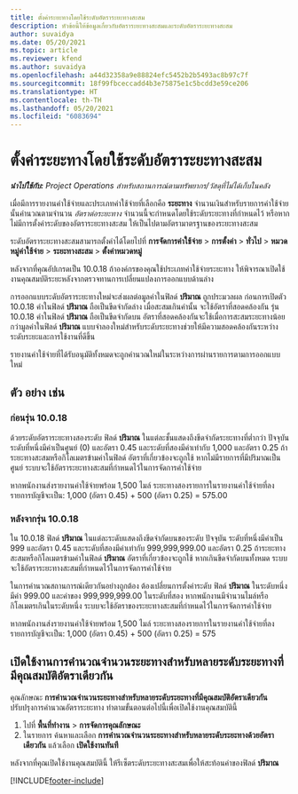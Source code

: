 ```yaml
---
title: ตั้งค่าระยะทางโดยใช้ระดับอัตราระยะทางสะสม
description: หัวข้อนี้ให้ข้อมูลเกี่ยวกับอัตราระยะทางสะสมและระดับอัตราระยะทางสะสม
author: suvaidya
ms.date: 05/20/2021
ms.topic: article
ms.reviewer: kfend
ms.author: suvaidya
ms.openlocfilehash: a44d32358a9e88824efc5452b2b5493ac8b97c7f
ms.sourcegitcommit: 18f99fbceccadd4b3e75875e1c5bcdd3e59ce206
ms.translationtype: HT
ms.contentlocale: th-TH
ms.lasthandoff: 05/20/2021
ms.locfileid: "6083694"
---
```

# <a name="set-up-mileage-using-mileage-rate-tiers"></a>ตั้งค่าระยะทางโดยใช้ระดับอัตราระยะทางสะสม

_**นำไปใช้กับ:** Project Operations สำหรับสถานการณ์ตามทรัพยากร/วัสดุที่ไม่ได้เก็บในคลัง_

เมื่อมีการรายงานค่าใช้จ่ายและประเภทค่าใช้จ่ายที่เลือกคือ **ระยะทาง** จำนวนเงินสำหรับรายการค่าใช้จ่ายนั้นคำนวณตามจำนวน *อัตราต่อระยะทาง* จำนวนนี้จะกำหนดโดยใช้ระดับระยะทางที่กำหนดไว้ หรือหากไม่มีการตั้งค่าระดับของอัตราระยะทางสะสม ให้เป็นไปตามอัตรามาตรฐานของระยะทางสะสม 

ระดับอัตราระยะทางสะสมสามารถตั้งค่าได้โดยไปที่ **การจัดการค่าใช้จ่าย** > **การตั้งค่า** > **ทั่วไป** > **หมวดหมู่ค่าใช้จ่าย** > **ระยะทางสะสม** > **ตั้งค่าหมวดหมู่**

หลังจากที่คุณอัปเกรดเป็น 10.0.18 ถ้าองค์กรของคุณใช้ประเภทค่าใช้จ่ายระยะทาง ให้พิจารณาเปิดใช้งานคุณสมบัติระยะหลังจากตรวจทานการเปลี่ยนแปลงการออกแบบด้านล่าง 

การออกแบบระดับอัตราระยะทางใหม่จะส่งผลต่อมูลค่าในฟิลด์ **ปริมาณ** ถูกประมวลผล ก่อนการเปิดตัว 10.0.18 ค่าในฟิลด์ **ปริมาณ** ถือเป็นขีดจำกัดล่าง เมื่อสะสมเกินค่านั้น จะใช้อัตราที่สอดคล้องกัน  รุ่น 10.0.18 ค่าในฟิลด์ **ปริมาณ** ถือเป็นขีดจำกัดบน อัตราที่สอดคล้องกันจะใช้เมื่อการสะสมระยะทางน้อยกว่ามูลค่าในฟิลด์ **ปริมาณ**  แบบจำลองใหม่สำหรับระดับระยะทางช่วยให้มีความสอดคล้องกันระหว่างระดับระยะและการใช้งานที่ดีขึ้น   

รายงานค่าใช้จ่ายที่ได้รับอนุมัติทั้งหมดจะถูกคำนวณใหม่ในระหว่างการผ่านรายการตามการออกแบบใหม่

## <a name="example"></a>ตัว อย่าง เช่น
 
### <a name="before-version-10018"></a>ก่อนรุ่น 10.0.18
ด้วยระดับอัตราระยะทางสองระดับ ฟิลด์ **ปริมาณ** ในแต่ละชั้นแสดงถึงขีดจำกัดระยะทางที่ต่ำกว่า ปัจจุบัน ระดับที่หนึ่งมีค่าเป็นศูนย์ (0) และอัตรา 0.45 และระดับที่สองมีค่าเท่ากับ 1,000 และอัตรา 0.25 ถ้าระยะทางสะสมหรือกิโลเมตรข้ามค่าในฟิลด์ อัตราที่เกี่ยวข้องจะถูกใช้ หากไม่มีรายการที่มีปริมาณเป็นศูนย์ ระบบจะใช้อัตราระยะทางสะสมที่กำหนดไว้ในการจัดการค่าใช้จ่าย 
 
หากพนักงานส่งรายงานค่าใช้จ่ายพร้อม 1,500 ไมล์ ระยะทางสองรายการในรายงานค่าใช้จ่ายที่ลงรายการบัญชีจะเป็น: 1,000 (อัตรา 0.45) + 500 (อัตรา 0.25) = 575.00

### <a name="after-version-10018"></a>หลังจากรุ่น 10.0.18
ใน 10.0.18 ฟิลด์ **ปริมาณ** ในแต่ละระดับแสดงถึงขีดจำกัดบนของระดับ ปัจจุบัน ระดับที่หนึ่งมีค่าเป็น 999 และอัตรา 0.45 และระดับที่สองมีค่าเท่ากับ 999,999,999.00 และอัตรา 0.25 ถ้าระยะทางสะสมหรือกิโลเมตรข้ามค่าในฟิลด์ **ปริมาณ** อัตราที่เกี่ยวข้องจะถูกใช้ หากเกินขีดจำกัดบนทั้งหมด ระบบจะใช้อัตราระยะทางสะสมที่กำหนดไว้ในการจัดการค่าใช้จ่าย 
 
ในการคำนวณสถานการณ์เดียวกันอย่างถูกต้อง ต้องเปลี่ยนการตั้งค่าระดับ ฟิลด์ **ปริมาณ** ในระดับหนึ่งมีค่า 999.00 และค่าของ 999,999,999.00 ในระดับที่สอง หากพนักงานมีจำนวนไมล์หรือกิโลเมตรเกินในระดับหนึ่ง ระบบจะใช้อัตราของระยะทางสะสมที่กำหนดไว้ในการจัดการค่าใช้จ่าย 
  
หากพนักงานส่งรายงานค่าใช้จ่ายพร้อม 1,500 ไมล์ ระยะทางสองรายการในรายงานค่าใช้จ่ายที่ลงรายการบัญชีจะเป็น: 1,000 (อัตรา 0.45) + 500 (อัตรา 0.25) = 575

## <a name="enable-the-mileage-amount-calculation-for-multiple-mileage-tiers-with-same-rate-feature"></a>เปิดใช้งานการคำนวณจำนวนระยะทางสำหรับหลายระดับระยะทางที่มีคุณสมบัติอัตราเดียวกัน

คุณลักษณะ **การคำนวณจำนวนระยะทางสำหรับหลายระดับระยะทางที่มีคุณสมบัติอัตราเดียวกัน** ปรับปรุงการคำนวณอัตราระยะทาง ทำตามขั้นตอนต่อไปนี้เพื่อเปิดใช้งานคุณสมบัตินี้

1. ไปที่ **พื้นที่ทำงาน** > **การจัดการคุณลักษณะ** 
2. ในรายการ ค้นหาและเลือก **การคำนวณจำนวนระยะทางสำหรับหลายระดับระยะทางด้วยอัตราเดียวกัน** แล้วเลือก **เปิดใช้งานทันที**

หลังจากที่คุณเปิดใช้งานคุณสมบัตินี้ ให้รีเซ็ตระดับระยะทางสะสมเพื่อให้สะท้อนค่าของฟิลด์ **ปริมาณ** 


[!INCLUDE[footer-include](../includes/footer-banner.md)]
